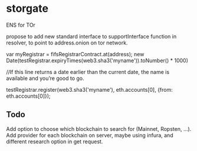 # storgate
ENS for TOr

propose to add new standard interface to supportInterface function in resolver, to point to address.onion on tor network.

var myRegistrar = fifsRegistrarContract.at(address);
new Date(testRegistrar.expiryTimes(web3.sha3('myname')).toNumber() * 1000)

//If this line returns a date earlier than the current date, the name is available and you’re good to go.

testRegistrar.register(web3.sha3('myname'), eth.accounts[0], {from: eth.accounts[0]});



## Todo

Add option to choose which blockchain to search for (Mainnet, Ropsten, ...). Add provider for each blockchain on server, maybe using infura, and different research option in get request.